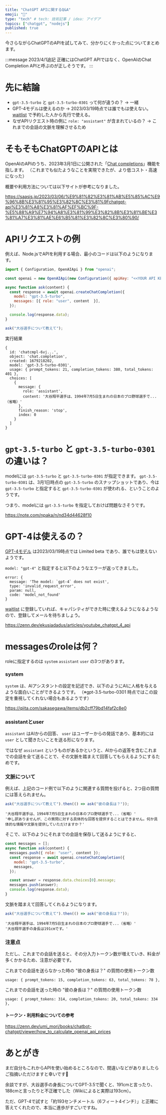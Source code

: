 ```yaml
---
title: "ChatGPT APIに関するQ&A"
emoji: "🌱"
type: "tech" # tech: 技術記事 / idea: アイデア
topics: ["chatgpt", "nodejs"]
published: true
---
```


今さらながらChatGPTのAPIを試してみて、分かりにくかった点についてまとめます。

:::message
2023/4/1追記
正確にはChatGPT APIではなく、OpenAIのChat Completion APIと呼ぶのが正しそうです。
:::

# 先に結論

- `gpt-3.5-turbo` と `gpt-3.5-turbo-0301` って何が違うの？
  → 一緒
- GPT-4モデルは使えるのか
  → 2023/03/19時点では誰でもは使えない。 [waitlist](https://openai.com/waitlist/gpt-4-api) で予約した人から先行で使える。
- なぜAPIリクエスト時の例に `role: "assistant"` が含まれているの？
  → これまでの会話の文脈を理解させるため

# そもそもChatGPTのAPIとは

OpenAIのAPIのうち、2023年3月1日に公開された「[Chat completions](https://platform.openai.com/docs/guides/chat)」機能を指します。
（これまでも似たようなことを実現できたが、より低コスト・高速になった）

概要や利用方法については以下サイトが参考になりました。

https://saasis.jp/2023/03/06/%E9%81%82%E3%81%AB%E5%85%AC%E9%96%8B%E3%81%95%E3%82%8C%E3%81%9Fchatgpt-api%E3%81%A8%E3%81%AF%EF%BC%9F-%E5%88%A9%E7%94%A8%E3%81%99%E3%82%8B%E3%81%BE%E3%81%A7%E3%81%AE%E6%B5%81%E3%82%8C%E3%80%90/

# APIリクエストの例

例えば、Node.jsでAPIを利用する場合、最小のコードは以下のようになります。

```js
import { Configuration, OpenAIApi } from "openai";

const openai = new OpenAIApi(new Configuration({ apiKey: "<<YOUR API KEY>>" }));

async function ask(content) {
  const response = await openai.createChatCompletion({
    model: "gpt-3.5-turbo",
    messages: [{ role: "user", content  }],
  });

  console.log(response.data);
}

ask("大谷選手について教えて");
```

実行結果

```log
{
  id: 'chatcmpl-6vj...',
  object: 'chat.completion',
  created: 1679218202,
  model: 'gpt-3.5-turbo-0301',
  usage: { prompt_tokens: 21, completion_tokens: 380, total_tokens: 401 },
  choices: [
    {
      message: {
        role: 'assistant',
        content: '大谷翔平選手は、1994年7月5日生まれの日本のプロ野球選手で...（省略）'
      },
      finish_reason: 'stop',
      index: 0
    }
  ]
}
```

# `gpt-3.5-turbo` と `gpt-3.5-turbo-0301` の違いは？

modelには `gpt-3.5-turbo` と `gpt-3.5-turbo-0301` が指定できます。 `gpt-3.5-turbo-0301` は、3月1日時点の `gpt-3.5-turbo` のスナップショットであり、今は `gpt-3.5-turbo` と指定すると `gpt-3.5-turbo-0301` が使われる、ということのようです。

つまり、modelには `gpt-3.5-turbo` を指定しておけば問題なさそうです。

https://note.com/npaka/n/nd34d44628f10

# GPT-4は使えるの？

[GPT-4モデル](https://platform.openai.com/docs/models/gpt-4) は2023/03/19時点では Limited beta であり、誰でもは使えないようです。

`model: "gpt-4"` と指定すると以下のようなエラーが返ってきました。

```log
error: {
  message: 'The model: `gpt-4` does not exist',
  type: 'invalid_request_error',
  param: null,
  code: 'model_not_found'
}
```

[waitlist](https://openai.com/waitlist/gpt-4-api) に登録していれば、キャパシティができた時に使えるようになるようなので、登録してメールを待ちましょう。

https://zenn.dev/ekusiadadus/articles/youtube_chatgpt_4_api

# messagesのroleは何？

roleに指定するのは `system` `assistant` `user` の3つがあります。

### system
`system` は、AIアシスタントの設定を記述でき、以下のようにAIに人格を与えるような面白いことができるようです。
（※gpt-3.5-turbo-0301 時点ではこの設定を重視してくれない場合もあるようです）

https://qiita.com/sakasegawa/items/db2cff79bd14faf2c8e0

### assistantとuser
`assistant` はAIからの回答、 `user` はユーザーからの発話であり、基本的には `user` として聞きたいことを送る形になります。

ではなぜ `assistant` というものがあるかというと、AIからの返答を含むこれまでの会話を全て送ることで、その文脈を踏まえて回答してもらえるようにするためです。

### 文脈について

例えば、上記のコード例で以下のように関連する質問を投げると、2つ目の質問には答えられません。

```js
ask("大谷選手について教えて").then(() => ask("彼の身長は？"));
```

```log
'大谷翔平選手は、1994年7月5日生まれの日本のプロ野球選手で...（省略）'
'申し訳ありませんが、この質問に対する具体的な回答を提供することはできません。何か具体的な情報や文脈を提供していただけますか？'
```

そこで、以下のようにそれまでの会話を保存して送るようにすると、

```js
const messages = [];
async function ask(content) {
  messages.push({ role: "user", content });
  const response = await openai.createChatCompletion({
    model: "gpt-3.5-turbo",
    messages,
  });

  const answer = response.data.choices[0].message;
  messages.push(answer);
  console.log(response.data);
}
```

文脈を踏まえて回答してくれるようになります。

```js
ask("大谷選手について教えて").then(() => ask("彼の身長は？"));
```

```log
'大谷翔平選手は、1994年7月5日生まれの日本のプロ野球選手で...（省略）'
'大谷翔平選手の身長は191cmです。'
```

### 注意点

ただし、これまでの会話を送ると、その分入力トークン数が増えていき、料金が多くかかるため、注意が必要です。

これまでの会話を送らなかった時の "彼の身長は？" の質問の使用トークン数
```log
usage: { prompt_tokens: 15, completion_tokens: 63, total_tokens: 78 },
```

これまでの会話を送った時の "彼の身長は？" の質問の使用トークン数
```log
usage: { prompt_tokens: 314, completion_tokens: 20, total_tokens: 334 },
```

#### トークン・利用料金についての参考
https://zenn.dev/umi_mori/books/chatbot-chatgpt/viewer/how_to_calculate_openai_api_prices

# あとがき

まだ自分もこれからAPIを使い始めるところなので、間違いなどがありましたらご指摘いただけますと幸いです🙏

余談ですが、大谷選手の身長についてGPT-3.5で聞くと、191cmと言ったり、188cmと言ったりと不正確でした（Wikiによると実際は193cm）。

ただ、GPT-4で試すと「約193センチメートル（6フィート4インチ）」と正確に答えてくれたので、本当に進歩がすごいですね。
